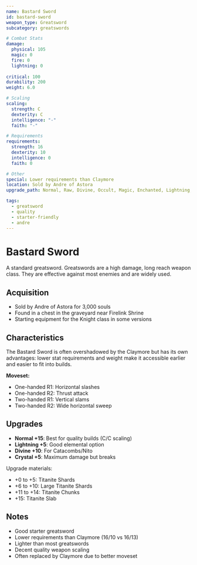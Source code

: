 ```yaml
---
name: Bastard Sword
id: bastard-sword
weapon_type: Greatsword
subcategory: greatswords

# Combat Stats
damage:
  physical: 105
  magic: 0
  fire: 0
  lightning: 0
  
critical: 100
durability: 200
weight: 6.0

# Scaling
scaling:
  strength: C
  dexterity: C
  intelligence: "-"
  faith: "-"

# Requirements
requirements:
  strength: 16
  dexterity: 10
  intelligence: 0
  faith: 0

# Other
special: Lower requirements than Claymore
location: Sold by Andre of Astora
upgrade_path: Normal, Raw, Divine, Occult, Magic, Enchanted, Lightning, Crystal, Fire, Chaos

tags:
  - greatsword
  - quality
  - starter-friendly
  - andre
---
```


# Bastard Sword

A standard greatsword. Greatswords are a high damage, long reach weapon class. They are effective against most enemies and are widely used.

## Acquisition
- Sold by Andre of Astora for 3,000 souls
- Found in a chest in the graveyard near Firelink Shrine
- Starting equipment for the Knight class in some versions

## Characteristics
The Bastard Sword is often overshadowed by the Claymore but has its own advantages: lower stat requirements and weight make it accessible earlier and easier to fit into builds.

**Moveset:**
- One-handed R1: Horizontal slashes
- One-handed R2: Thrust attack
- Two-handed R1: Vertical slams
- Two-handed R2: Wide horizontal sweep

## Upgrades
- **Normal +15**: Best for quality builds (C/C scaling)
- **Lightning +5**: Good elemental option
- **Divine +10**: For Catacombs/Nito
- **Crystal +5**: Maximum damage but breaks

Upgrade materials:
- +0 to +5: Titanite Shards
- +6 to +10: Large Titanite Shards
- +11 to +14: Titanite Chunks
- +15: Titanite Slab

## Notes
- Good starter greatsword
- Lower requirements than Claymore (16/10 vs 16/13)
- Lighter than most greatswords
- Decent quality weapon scaling
- Often replaced by Claymore due to better moveset